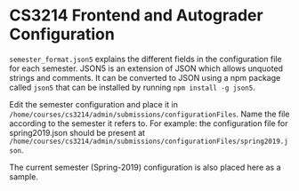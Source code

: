 # CS3214 Frontend and Autograder Configuration

`semester_format.json5` explains the different fields in the configuration file for each semester. JSON5 is an extension of JSON which allows unquoted strings and comments. It can be converted to JSON using a npm package called `json5` that can be installed by running `npm install -g json5`.

Edit the semester configuration and place it in `/home/courses/cs3214/admin/submissions/configurationFiles`. Name the file according to the semester it refers to. For example: the configuration file for spring2019.json should be present at `/home/courses/cs3214/admin/submissions/configurationFiles/spring2019.json`.

The current semester (Spring-2019) configuration is also placed here as a sample.
